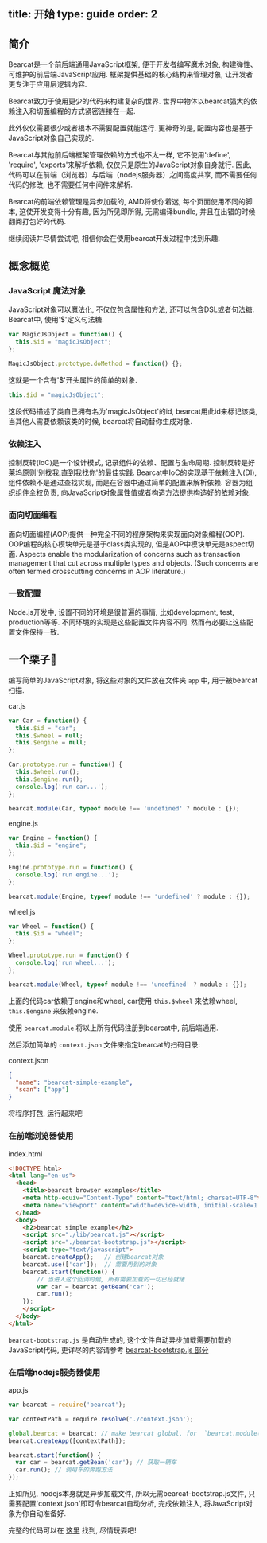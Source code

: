 title: 开始
type: guide
order: 2
---

## 简介

Bearcat是一个前后端通用JavaScript框架, 便于开发者编写魔术对象, 构建弹性、可维护的前后端JavaScript应用. 框架提供基础的核心结构来管理对象, 让开发者更专注于应用层逻辑内容. 

Bearcat致力于使用更少的代码来构建复杂的世界. 世界中物体以bearcat强大的依赖注入和切面编程的方式紧密连接在一起. 

此外仅仅需要很少或者根本不需要配置就能运行. 更神奇的是, 配置内容也是基于JavaScript对象自己实现的. 

Bearcat与其他前后端框架管理依赖的方式也不太一样, 它不使用'define', 'require', 'exports'来解析依赖, 仅仅只是原生的JavaScript对象自身就行. 因此, 代码可以在前端（浏览器）与后端（nodejs服务器）之间高度共享, 而不需要任何代码的修改, 也不需要任何中间件来解析. 

Bearcat的前端依赖管理是异步加载的, AMD将使你着迷, 每个页面使用不同的脚本, 这使开发变得十分有趣, 因为所见即所得, 无需编译bundle, 并且在出错的时候翻阅打包好的代码. 

继续阅读并尽情尝试吧, 相信你会在使用bearcat开发过程中找到乐趣.   

## 概念概览

### JavaScript 魔法对象

JavaScript对象可以魔法化, 不仅仅包含属性和方法, 还可以包含DSL或者句法糖. Bearcat中, 使用'$'定义句法糖. 

```js
var MagicJsObject = function() {
  this.$id = "magicJsObject";
};
  
MagicJsObject.prototype.doMethod = function() {};
```

这就是一个含有'$'开头属性的简单的对象.

```js
this.$id = "magicJsObject";
```

这段代码描述了类自己拥有名为'magicJsObject'的id, bearcat用此id来标记该类, 当其他人需要依赖该类的时候, bearcat将自动替你生成对象.

### 依赖注入

控制反转(IoC)是一个设计模式, 记录组件的依赖、配置与生命周期. 控制反转是好莱坞原则'别找我,直到我找你'的最佳实践. Bearcat中IoC的实现基于依赖注入(DI), 组件依赖不是通过查找实现, 而是在容器中通过简单的配置来解析依赖. 容器为组织组件全权负责, 向JavaScript对象属性值或者构造方法提供构造好的依赖对象. 

### 面向切面编程

面向切面编程(AOP)提供一种完全不同的程序架构来实现面向对象编程(OOP). OOP编程的核心模块单元是基于class类实现的, 但是AOP中模块单元是aspect切面. Aspects enable the modularization of concerns such as transaction management that cut across multiple types and objects. (Such concerns are often termed crosscutting concerns in AOP literature.)

### 一致配置  

Node.js开发中, 设置不同的环境是很普遍的事情, 比如development, test, production等等. 不同环境的实现是这些配置文件内容不同. 然而有必要让这些配置文件保持一致.

## 一个栗子🌰

编写简单的JavaScript对象, 将这些对象的文件放在文件夹 `app` 中, 用于被bearcat扫描.

car.js  
```js
var Car = function() {
  this.$id = "car";
  this.$wheel = null;
  this.$engine = null;
};

Car.prototype.run = function() {
  this.$wheel.run();
  this.$engine.run();
  console.log('run car...');
};

bearcat.module(Car, typeof module !== 'undefined' ? module : {});
```

engine.js
```js
var Engine = function() {
  this.$id = "engine";
};

Engine.prototype.run = function() {
  console.log('run engine...');
};

bearcat.module(Engine, typeof module !== 'undefined' ? module : {});
```

wheel.js
```js
var Wheel = function() {
  this.$id = "wheel";
};

Wheel.prototype.run = function() {
  console.log('run wheel...');
};

bearcat.module(Wheel, typeof module !== 'undefined' ? module : {});
```

上面的代码car依赖于engine和wheel, car使用 `this.$wheel` 来依赖wheel,  `this.$engine` 来依赖engine.

使用 `bearcat.module` 将以上所有代码注册到bearcat中, 前后端通用.

然后添加简单的 `context.json` 文件来指定bearcat的扫码目录:

context.json  
```json
{
  "name": "bearcat-simple-example",
  "scan": ["app"]
}
```

将程序打包, 运行起来吧!

### 在前端浏览器使用

index.html

```html
<!DOCTYPE html>
<html lang="en-us">
  <head>
    <title>bearcat browser examples</title>
    <meta http-equiv="Content-Type" content="text/html; charset=UTF-8">
    <meta name="viewport" content="width=device-width, initial-scale=1.0">
  </head>
  <body>
    <h2>bearcat simple example</h2>
    <script src="./lib/bearcat.js"></script>
    <script src="./bearcat-bootstrap.js"></script>
    <script type="text/javascript">
    bearcat.createApp();   // 创建bearcat对象
    bearcat.use(['car']);  // 需要用到的对象
    bearcat.start(function() {
        // 当进入这个回调时候, 所有需要加载的一切已经就绪
        var car = bearcat.getBean('car');
        car.run(); 
    });
    </script>
  </body>
</html>
```

 `bearcat-bootstrap.js` 是自动生成的, 这个文件自动异步加载需要加载的JavaScript代码, 更详尽的内容请参考 [bearcat-bootstrap.js 部分](/guide/bearcat-bootstrap.html)

### 在后端nodejs服务器使用

app.js

```js
var bearcat = require('bearcat');

var contextPath = require.resolve('./context.json');

global.bearcat = bearcat; // make bearcat global, for  `bearcat.module()` 
bearcat.createApp([contextPath]);

bearcat.start(function() {
  var car = bearcat.getBean('car'); // 获取一辆车
  car.run(); // 调用车的奔跑方法
});
```

正如所见, nodejs本身就是异步加载文件, 所以无需bearcat-bootstrap.js文件, 只需要配置'context.json'即可令bearcat自动分析, 完成依赖注入, 将JavaScript对象为你自动准备好.

完整的代码可以在 [这里](https://github.com/bearcatjs/bearcat-examples) 找到, 尽情玩耍吧!
